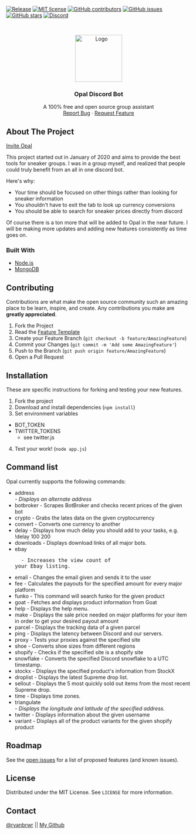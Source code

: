 [![Release](https://img.shields.io/github/release/ryanbrwr/opal.svg)](https://github.com/ryanbrwr/opal/releases/latest)
[![MIT license](https://img.shields.io/badge/License-MIT-blue.svg)](https://lbesson.mit-license.org/)
[![GitHub contributors](https://img.shields.io/github/contributors/ryanbrwr/opal.svg)](https://github.com/ryanbrwr/opal/releases/latest)
[![GitHub issues](https://img.shields.io/github/issues/ryanbrwr/opal.svg)](https://GitHub.com/ryanbrwr/opal/issues/)
[![GitHub stars](https://img.shields.io/github/stars/ryanbrwr/opal.svg?style=social&label=Star)](https://github.com/ryanbrwr/opal)
[![Discord](https://discordapp.com/api/guilds/752301663510986822/widget.png)](https://discord.gg/KgbZDrS)





<!-- PROJECT LOGO -->
<br />
<p align="center">
  <a href="https://github.com/RyanBrew/opal">
    <img src="opal_logo.png" alt="Logo" width="128" height="128">
  </a>

  <h3 align="center">Opal Discord Bot</h3>

  <p align="center">
    A 100% free and open source group assistant
    <br />
    <a href="https://github.com/ryanbrwr/issues">Report Bug</a>
    ·
    <a href="https://github.com/ryanbrwr/issues">Request Feature</a>
  </p>
</p>



<!-- ABOUT THE PROJECT -->
## About The Project
[Invite Opal](https://discord.com/api/oauth2/authorize?client_id=752293928157446184&permissions=8&scope=bot)

This project started out in January of 2020 and aims to provide the best tools for sneaker groups. I was in a group myself, and realized that people could truly benefit from an all in one discord bot.  

Here's why:
* Your time should be focused on other things rather than looking for sneaker information
* You shouldn't have to exit the tab to look up currency conversions
* You should be able to search for sneaker prices directly from discord

Of course there is a ton more that will be added to Opal in the near future. I will be making more updates and adding new features consistently as time goes on.

### Built With

* [Node.js](https://nodejs.org)
* [MongoDB](https://www.mongodb.com)


<!-- CONTRIBUTING -->
## Contributing

Contributions are what make the open source community such an amazing place to be learn, inspire, and create. Any contributions you make are **greatly appreciated**.

1. Fork the Project
2. Read the [Feature Template](./template.md)
2. Create your Feature Branch (`git checkout -b feature/AmazingFeature`)
3. Commit your Changes (`git commit -m 'Add some AmazingFeature'`)
4. Push to the Branch (`git push origin feature/AmazingFeature`)
5. Open a Pull Request

## Installation

These are specific instructions for forking and testing your new features.

1. Fork the project
2. Download and install dependencies (`npm install`)
3. Set environment variables
  - BOT_TOKEN
  - TWITTER_TOKENS
    - see twitter.js
4. Test your work! (`node app.js`)


<!-- USAGE EXAMPLES -->
## Command list

Opal currently supports the following commands:

* address <address> - Displays an alternate address
* botbroker <bot> - Scrapes BotBroker and checks recent prices of the given bot
* crypto <coin> - Grabs the lates data on the given cryptocurrency
* convert <amount> <from> <to> - Converts one currency to another
* delay <tasks> <proxies> - Displays how much delay you should add to your tasks, e.g. !delay 100 200
* downloads - Displays download links of all major bots.
* ebay <listing url> <amount of views> - Increases the view count of your Ebay listing.
* email <email> - Changes the email given and sends it to the user
* fee <amount> - Calculates the payouts for the specified amount for every major platform
* funko <product name> - This command will search funko for the given product
* goat <product name> - Fetches and displays product information from Goat
* help - Displays the help menu.
* make <desired amount> - Displays the sale price needed on major platforms for your item in order to get your desired payout amount
* parcel <tracking> - Displays the tracking data of a given parcel
* ping - Displays the latency between Discord and our servers.
* proxy <site> - Tests your proxies against the specified site
* shoe <size> <from> <to> - Converts shoe sizes from different regions
* shopify <site> - Checks if the specified site is a shopify site
* snowflake <id> - Converts the specified Discord snowflake to a UTC timestamp.
* stockx <product name> - Displays the specified product's information from StockX
* droplist - Displays the latest Supreme drop list.
* sellout - Displays the 5 most quickly sold out items from the most recent Supreme drop.
* time - Displays time zones.
* triangulate <address> - Displays the longitude and latitude of the specified address.
* twitter <username> - Displays information about the given username
* variant <shopify link> - Displays all of the product variants for the given shopify product

<!-- ROADMAP -->
## Roadmap

See the [open issues](https://github.com/RyanBrew/opal/issues) for a list of proposed features (and known issues).

<!-- LICENSE -->
## License
Distributed under the MIT License. See `LICENSE` for more information.

<!-- CONTACT -->
## Contact
[@ryanbrwr](https://twitter.com/ryanbrwr) || [My Github](https://github.com/RyanBrew/)
